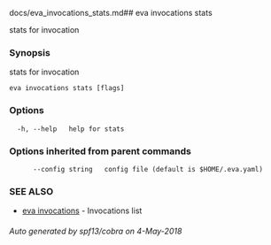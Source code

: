 docs/eva_invocations_stats.md## eva invocations stats

stats for invocation

### Synopsis

stats for invocation

```
eva invocations stats [flags]
```

### Options

```
  -h, --help   help for stats
```

### Options inherited from parent commands

```
      --config string   config file (default is $HOME/.eva.yaml)
```

### SEE ALSO

* [eva invocations](eva_invocations.md)	 - Invocations list

###### Auto generated by spf13/cobra on 4-May-2018
